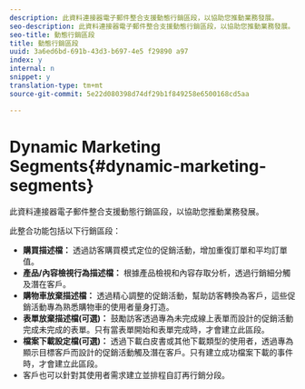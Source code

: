 ```yaml
---
description: 此資料連接器電子郵件整合支援動態行銷區段，以協助您推動業務發展。
seo-description: 此資料連接器電子郵件整合支援動態行銷區段，以協助您推動業務發展。
seo-title: 動態行銷區段
title: 動態行銷區段
uuid: 3a6ed6bd-691b-43d3-b697-4e5 f29890 a97
index: y
internal: n
snippet: y
translation-type: tm+mt
source-git-commit: 5e22d080398d74df29b1f849258e6500168cd5aa

---
```



# Dynamic Marketing Segments{#dynamic-marketing-segments}

此資料連接器電子郵件整合支援動態行銷區段，以協助您推動業務發展。

此整合功能包括以下行銷區段：

* **購買描述檔：** 透過訪客購買模式定位的促銷活動，增加重復訂單和平均訂單值。
* **產品/內容檢視行為描述檔：** 根據產品檢視和內容存取分析，透過行銷細分觸及潛在客戶。
* **購物車放棄描述檔：** 透過精心調整的促銷活動，幫助訪客轉換為客戶，這些促銷活動專為熟悉購物車的使用者量身打造。
* **表單放棄描述檔(可選)：** 鼓勵訪客透過專為未完成線上表單而設計的促銷活動完成未完成的表單。只有當表單開始和表單完成時，才會建立此區段。
* **檔案下載設定檔(可選)：** 透過下載白皮書或其他下載類型的使用者，透過專為顯示目標客戶而設計的促銷活動觸及潛在客戶。只有建立成功檔案下載的事件時，才會建立此區段。
* 客戶也可以針對其使用者需求建立並排程自訂再行銷分段。

